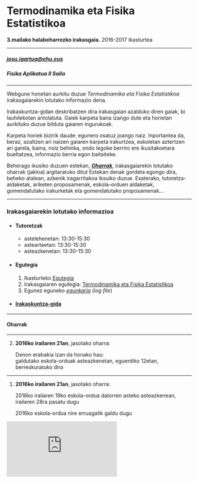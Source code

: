 # Termodinamika eta Fisika Estatistikoa

**3.mailako halabeharrezko irakasgaia.**
2016-2017 Ikasturtea

---------------------------
##### josu.igartua@ehu.eus

##### Fisika Aplikatua II Saila
---------------------------

Webgune honetan aurkitu duzue *Termodinamika eta Fisika Estatistikoa* irakasgaiarekin lotutako informazio dena.

Irakaskuntza-gidan deskribatzen dira irakasgaian azalduko diren gaiak, bi lauhilekotan antolatuta. Gaiek karpeta bana izango dute eta horietan aurkituko duzue bilduta gaiaren ingurukoak.

Karpeta horiek bizirik daude: egunero osatuz joango naiz. Inportantea da, beraz, azaltzen ari naizen gaiaren karpeta irakurtzea, eskoletan aztertzen ari garela, baina, noiz behinka, ondo legoke berriro ere ikusitakoetara bueltatzea, informazio berria egon baitaiteke.


Beherago ikusiko duzuen estekan, [***Oharrak***](https://github.com/jmigartua/Termodinamika/blob/master/Oharrak.md), irakasgaiarekin lotutako oharrak (jakina) argitaratuko ditut Estekan denak gordeta egongo dira, beheko atalean, azkenik iragarritakoa iksuiko duzue. Esaterako, tutoretza-aldaketak, ariketen proposamenak, eskola-orduen aldaketak, gomendatutako irakurketak eta gomendatutako proposamenak...

----------------------------

### Irakasgaiarekin lotutako informazioa

* #### Tutoretzak
    * astelehenetan: 13:30-15:30
    * astearteetan:  13:30-15:30
    * asteazkenetan: 13:30-15:30


* #### Egutegia

    1. Ikasturteko [Egutegia](http://www.ehu.eus/eu/web/ztf-fct/curso_futuro)
    2. Irakasgaiaren egutegia: [Termodinamika eta Fisika Estatistikoa]()
    2. Egunez eguneko [*egunkaria*](https://github.com/jmigartua/Termodinamika/blob/master/EgunkariaLogFile.md) (*log file*)


* #### [Irakaskuntza-gida](https://github.com/jmigartua/TermodinamikaFisikaEstatistikoa2016_2017/blob/master/IrakaskuntzaGidaTermo.md)


----------------------------------
#### Oharrak  
----------------------------------

2. **2016ko irailaren 21an**, jasotako oharra:

    Denon erabakia izan da honako hau:  
    galdutako eskola-orduak asteazkenetan, eguerdiko 12etan, berreskuratuko dira


----------------------------------

1. **2016ko irailaren 21an**, jasotako oharra:

    2016ko irailaren 19ko eskola-ordua datorren asteko asteazkenean, irailaren 28ra pasatu dugu  

    2016ko eskola-ordua nire erruagatik galdu dugu


[![Analytics](https://ga-beacon.appspot.com/UA-73141475-1/https://github.com/jmigartua/Termodinamika/README.md)](https://github.com/igrigorik/ga-beacon)
